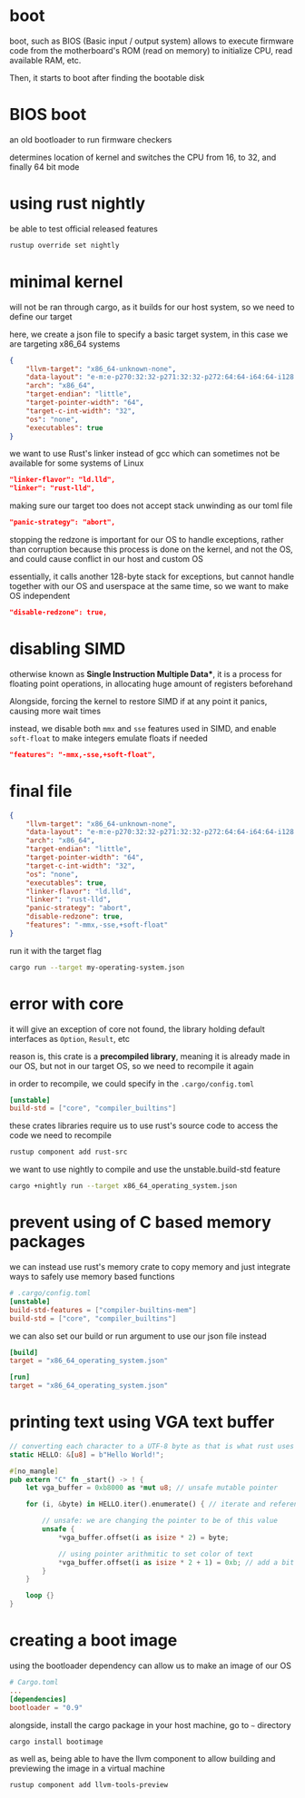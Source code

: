 # boot

boot, such as BIOS (Basic input / output system) allows to execute
firmware code from the motherboard's ROM (read on memory) to initialize CPU, read
available RAM, etc.

Then, it starts to boot after finding the bootable disk

# BIOS boot

an old bootloader to run firmware checkers

determines location of kernel and switches the CPU from 16, to 32, and
finally 64 bit mode

# using rust nightly

be able to test official released features

```sh
rustup override set nightly
```

# minimal kernel

will not be ran through cargo, as it builds for our host system, so
we need to define our target

here, we create a json file to specify a basic target system, in this case we
are targeting x86_64 systems

```json
{
	"llvm-target": "x86_64-unknown-none",
	"data-layout": "e-m:e-p270:32:32-p271:32:32-p272:64:64-i64:64-i128:128-f80:128-n8:16:32:64-S128",
	"arch": "x86_64",
	"target-endian": "little",
	"target-pointer-width": "64",
	"target-c-int-width": "32",
	"os": "none",
	"executables": true
}
```

we want to use Rust's linker instead of gcc which can sometimes not be available
for some systems of Linux

```json
"linker-flavor": "ld.lld",
"linker": "rust-lld",
```

making sure our target too does not accept stack unwinding as our toml file

```json
"panic-strategy": "abort",
```

stopping the redzone is important for our OS to handle exceptions, rather than
corruption because this process is done on the kernel, and not the OS, and could
cause conflict in our host and custom OS

essentially, it calls another 128-byte stack for exceptions, but cannot handle together
with our OS and userspace at the same time, so we want to make OS independent

```json
"disable-redzone": true,
```

# disabling SIMD

otherwise known as **Single Instruction Multiple Data\***, it is a process
for floating point operations, in allocating huge amount of registers beforehand

Alongside, forcing the kernel to restore SIMD if at any point it panics, causing more
wait times

instead, we disable both `mmx` and `sse` features used in SIMD, and enable `soft-float`
to make integers emulate floats if needed

```json
"features": "-mmx,-sse,+soft-float",
```

# final file

```json
{
	"llvm-target": "x86_64-unknown-none",
	"data-layout": "e-m:e-p270:32:32-p271:32:32-p272:64:64-i64:64-i128:128-f80:128-n8:16:32:64-S128",
	"arch": "x86_64",
	"target-endian": "little",
	"target-pointer-width": "64",
	"target-c-int-width": "32",
	"os": "none",
	"executables": true,
	"linker-flavor": "ld.lld",
	"linker": "rust-lld",
	"panic-strategy": "abort",
	"disable-redzone": true,
	"features": "-mmx,-sse,+soft-float"
}
```

run it with the target flag

```sh
cargo run --target my-operating-system.json
```

# error with core

it will give an exception of core not found, the library holding default interfaces as
`Option`, `Result`, etc

reason is, this crate is a **precompiled library**, meaning it is already made in our OS, but
not in our target OS, so we need to recompile it again

in order to recompile, we could specify in the `.cargo/config.toml`

```toml
[unstable]
build-std = ["core", "compiler_builtins"]
```

these crates libraries require us to use rust's source code to access the code
we need to recompile

```sh
rustup component add rust-src
```

we want to use nightly to compile and use the unstable.build-std feature

```sh
cargo +nightly run --target x86_64_operating_system.json
```

# prevent using of C based memory packages

we can instead use rust's memory crate to copy memory and just integrate
ways to safely use memory based functions

```toml
# .cargo/config.toml
[unstable]
build-std-features = ["compiler-builtins-mem"]
build-std = ["core", "compiler_builtins"]
```

we can also set our build or run argument to use our json file instead

```toml
[build]
target = "x86_64_operating_system.json"

[run]
target = "x86_64_operating_system.json"

```

# printing text using VGA text buffer

```rs
// converting each character to a UTF-8 byte as that is what rust uses
static HELLO: &[u8] = b"Hello World!";

#[no_mangle]
pub extern "C" fn _start() -> ! {
    let vga_buffer = 0xb8000 as *mut u8; // unsafe mutable pointer

    for (i, &byte) in HELLO.iter().enumerate() { // iterate and reference character slice

        // unsafe: we are changing the pointer to be of this value
        unsafe {
            *vga_buffer.offset(i as isize * 2) = byte;

            // using pointer arithmitic to set color of text
            *vga_buffer.offset(i as isize * 2 + 1) = 0xb; // add a bit next to our character for color
        }
    }

    loop {}
}

```

# creating a boot image

using the bootloader dependency can allow us to make an image of our
OS

```toml
# Cargo.toml
...
[dependencies]
bootloader = "0.9"
```

alongside, install the cargo package in your host machine, go to `~` directory

```sh
cargo install bootimage
```

as well as, being able to have the llvm component to allow building and previewing
the image in a virtual machine

```sh
rustup component add llvm-tools-preview
```
